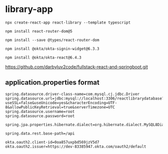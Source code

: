 # library-app

```npx create-react-app react-library --template typescript```

```npm install react-router-dom@5```

```npm install --save @types/react-router-dom```

```npm install @okta/okta-signin-widget@6.3.3```

```npm install @okta/okta-react@6.4.3```

https://github.com/darbyluv2code/fullstack-react-and-springboot.git

## application.properties format

```
spring.datasource.driver-class-name=com.mysql.cj.jdbc.Driver
spring.datasource.url=jdbc:mysql://localhost:3306/reactlibrarydatabase?useSSL=false&useUnicode=yes&characterEncoding=UTF-8&allowPublicKeyRetrieval=true&serverTimezone=UTC
spring.datasource.username=root
spring.datasource.password=root

spring.jpa.properties.hibernate.dialect=org.hibernate.dialect.MySQL8Dialect

spring.data.rest.base-path=/api

okta.oauth2.client-id=0oa857uxpbd569jzV5d7
okta.oauth2.issuer=https://dev-83385947.okta.com/oauth2/default
```